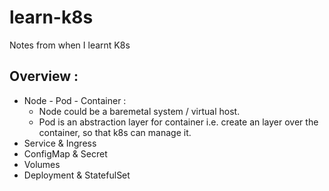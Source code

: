 # learn-k8s
Notes from when I learnt K8s

## Overview :
* Node - Pod - Container :
    * Node could be a baremetal system / virtual host.
    * Pod is an abstraction layer for container i.e. create an layer over the container, so that k8s can manage it.
* Service & Ingress
* ConfigMap & Secret
* Volumes
* Deployment & StatefulSet